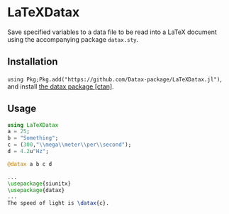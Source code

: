 # LaTeXDatax
Save specified variables to a data file to be read into a LaTeX document using the accompanying package `datax.sty`.

## Installation
`using Pkg;Pkg.add("https://github.com/Datax-package/LaTeXDatax.jl")`, and install [the datax package [ctan]](https://ctan.org/tex-archive/macros/latex/contrib/datax).

## Usage
```julia
using LaTeXDatax
a = 25;
b = "Something";
c = (300,"\\mega\\meter\\per\\second");
d = 4.2u"Hz";

@datax a b c d
```

```latex
...  
\usepackage{siunitx}
\usepackage{datax}
...
The speed of light is \datax{c}.
```
